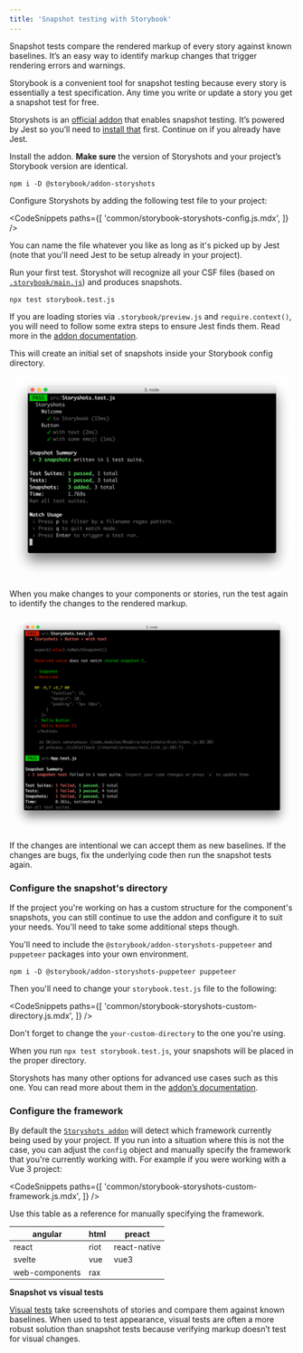 ```yaml
---
title: 'Snapshot testing with Storybook'
---
```


Snapshot tests compare the rendered markup of every story against known baselines. It’s an easy way to identify markup changes that trigger rendering errors and warnings.

Storybook is a convenient tool for snapshot testing because every story is essentially a test specification. Any time you write or update a story you get a snapshot test for free.

Storyshots is an [official addon](https://github.com/storybookjs/storybook/tree/master/addons/storyshots/storyshots-core) that enables snapshot testing. It’s powered by Jest so you’ll need to [install that](https://jestjs.io/docs/en/getting-started) first. Continue on if you already have Jest.

Install the addon. **Make sure** the version of Storyshots and your project’s Storybook version are identical.

```shell
npm i -D @storybook/addon-storyshots
```

Configure Storyshots by adding the following test file to your project:

<!-- prettier-ignore-start -->

<CodeSnippets
  paths={[
    'common/storybook-storyshots-config.js.mdx',
  ]}
/>

<!-- prettier-ignore-end -->

<div class="aside">

You can name the file whatever you like as long as it's picked up by Jest (note that you'll need Jest to be setup already in your project).

</div>

Run your first test. Storyshot will recognize all your CSF files (based on [`.storybook/main.js`](../configure/overview.md#configure-story-rendering)) and produces snapshots.

```shell
npx test storybook.test.js
```

<div class="aside">

If you are loading stories via `.storybook/preview.js` and `require.context()`, you will need to follow some extra steps to ensure Jest finds them. Read more in the [addon documentation](../../addons/storyshots/storyshots-core/README.md#configure-your-app-for-jest/README.md).

</div>

This will create an initial set of snapshots inside your Storybook config directory.

![Successful snapshot tests](./storyshots-pass.png)

When you make changes to your components or stories, run the test again to identify the changes to the rendered markup.

![Failing snapshots](./storyshots-fail.png)

If the changes are intentional we can accept them as new baselines. If the changes are bugs, fix the underlying code then run the snapshot tests again.

### Configure the snapshot's directory

If the project you're working on has a custom structure for the component's snapshots, you can still continue to use the addon and configure it to suit your needs. You'll need to take some additional steps though.

You'll need to include the `@storybook/addon-storyshots-puppeteer` and `puppeteer` packages into your own environment.

```shell
npm i -D @storybook/addon-storyshots-puppeteer puppeteer
```

Then you'll need to change your `storybook.test.js` file to the following:

<!-- prettier-ignore-start -->

<CodeSnippets
  paths={[
    'common/storybook-storyshots-custom-directory.js.mdx',
  ]}
/>

<!-- prettier-ignore-end -->

<div class="aside">
Don't forget to change the <code>your-custom-directory</code> to the one you're using.
</div>

When you run `npx test storybook.test.js`, your snapshots will be placed in the proper directory.

Storyshots has many other options for advanced use cases such as this one. You can read more about them in the [addon’s documentation](https://github.com/storybookjs/storybook/tree/master/addons/storyshots/storyshots-core).

### Configure the framework
 
By default the [`Storyshots addon`](https://www.npmjs.com/package/@storybook/addon-storyshots) will detect which framework currently being used by your project. If you run into a situation where this is not the case, you can adjust the `config` object and manually specify the framework that you're currently working with. For example if you were working with a Vue 3 project:

<!-- prettier-ignore-start -->

<CodeSnippets
  paths={[
    'common/storybook-storyshots-custom-framework.js.mdx',
  ]}
/>

<!-- prettier-ignore-end -->

Use this table as a reference for manually specifying the framework.

| angular        | html | preact       |
|----------------|------|--------------|
| react          | riot | react-native |
| svelte         | vue  | vue3         |
| web-components | rax  |              |

**Snapshot vs visual tests**

[Visual tests](./visual-testing.md) take screenshots of stories and compare them against known baselines. When used to test appearance, visual tests are often a more robust solution than snapshot tests because verifying markup doesn’t test for visual changes.

</div>

